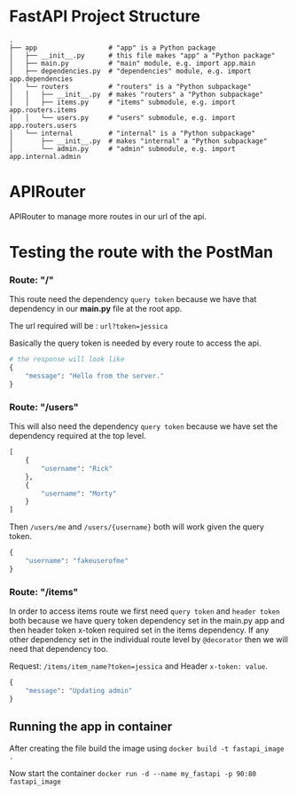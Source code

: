 # FastAPI Project Structure
```
.
├── app                  # "app" is a Python package
│   ├── __init__.py      # this file makes "app" a "Python package"
│   ├── main.py          # "main" module, e.g. import app.main
│   ├── dependencies.py  # "dependencies" module, e.g. import app.dependencies
│   └── routers          # "routers" is a "Python subpackage"
│   │   ├── __init__.py  # makes "routers" a "Python subpackage"
│   │   ├── items.py     # "items" submodule, e.g. import app.routers.items
│   │   └── users.py     # "users" submodule, e.g. import app.routers.users
│   └── internal         # "internal" is a "Python subpackage"
│       ├── __init__.py  # makes "internal" a "Python subpackage"
│       └── admin.py     # "admin" submodule, e.g. import app.internal.admin
```

# APIRouter
APIRouter to manage more routes in our url of the api.

# Testing the route with the PostMan

### **Route: "/"**
This route need the dependency `query token` because we have that dependency in our **main.py** file at the root app.

The url required will be : `url?token=jessica`

Basically the query token is needed by every route to access the api.
```python
# the response will look like
{
    "message": "Hello from the server."
}
```

### **Route: "/users"**
This will also need the dependency `query token` because we have set the dependency required at the top level.

```python
[
    {
        "username": "Rick"
    },
    {
        "username": "Morty"
    }
]
```

Then `/users/me` and `/users/{username}` both will work given the query token.
```python
{
    "username": "fakeuserofme"
}
```

### Route: **"/items"**
In order to access items route we first need `query token` and `header token` both because we have query token dependency set in the main.py app and then header token x-token required set in the items dependency. If any other dependency set in the individual route level by `@decorator` then we will need that dependency too.

Request: `/items/item_name?token=jessica` and Header `x-token: value`.

```python
{
    "message": "Updating admin"
}
```

## Running the app in container
After creating the file build the image using `docker build -t fastapi_image .`

Now start the container `docker run -d --name my_fastapi -p 90:80 fastapi_image`